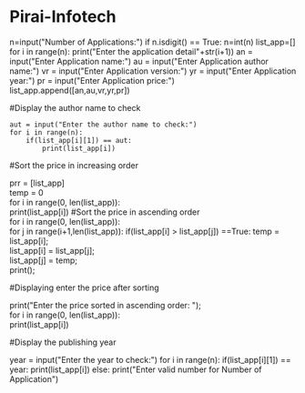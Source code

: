 # Pirai-Infotech
n=input("Number of Applications:")
if n.isdigit() == True:
    n=int(n)
    list_app=[]
    for i in range(n):
        print("Enter the application detail"+str(i+1))
        an = input("Enter Application name:")
        au = input("Enter Application author name:")
        vr = input("Enter Application version:")
        yr = input("Enter Application year:")
        pr = input("Enter Application price:")
        list_app.append([an,au,vr,yr,pr])

#Display the author name to check

    aut = input("Enter the author name to check:")
    for i in range(n):
        if(list_app[i][1]) == aut:
            print(list_app[i])

#Sort the price in increasing order
    
prr = [list_app]     
temp = 0   
for i in range(0, len(list_app)):    
    print(list_app[i])
    #Sort the price in ascending order    
for i in range(0, len(list_app)):    
    for j in range(i+1,len(list_app)): 
         if(list_app[i] > list_app[j]) ==True:
            temp = list_app[i];   
            list_app[i] = list_app[j];    
            list_app[j] = temp;    
            print();    

#Displaying enter the price  after sorting    
    
print("Enter the price sorted in ascending order: ");    
for i in range(0, len(list_app)):    
    print(list_app[i]) 

#Display the publishing year

year = input("Enter the year to check:")
for i in range(n):
    if(list_app[i][1]) == year:
        print(list_app[i])
else:
    print("Enter valid number for Number of Application")

    
